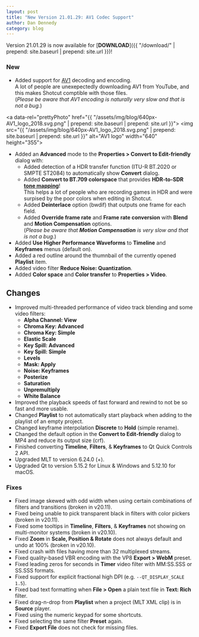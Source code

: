 ```yaml
---
layout: post
title: "New Version 21.01.29: AV1 Codec Support"
author: Dan Dennedy
category: blog
---
```


Version 21.01.29 is now available for [**DOWNLOAD**]({{ "/download/" | prepend: site.baseurl | prepend: site.url }})!

### New

- Added support for [AV1](https://research.mozilla.org/av1-media-codecs/) decoding and encoding.  
  A lot of people are unexepectedly downloading AV1 from YouTube, and this makes Shotcut comptible with those files.  
  (*Please be aware that AV1 encoding is naturally very slow and that is not a bug.*)

<a data-rel="prettyPhoto" href="{{ "/assets/img/blog/640px-AV1_logo_2018.svg.png" | prepend: site.baseurl | prepend: site.url }}">
<img src="{{ "/assets/img/blog/640px-AV1_logo_2018.svg.png" | prepend: site.baseurl | prepend: site.url }}"
alt="AV1 logo" width="640" height="355"></a>

- Added an **Advanced** mode to the **Properties > Convert to Edit-friendly** dialog with:
  - Added detection of a HDR transfer function (ITU-R BT.2020 or SMPTE ST2084) to automatically show **Convert** dialog.
  - Added **Convert to BT.709 colorspace** that provides **HDR-to-SDR [tone mapping](https://en.wikipedia.org/wiki/Tone_mapping)**!  
    This helps a lot of people who are recording games in HDR and were surpised by the poor colors when editing in Shotcut.
  - Added **Deinterlace** option (bwdif) that outputs one frame for each field.
  - Added **Override frame rate** and **Frame rate conversion** with **Blend** and **Motion Compensation** options.  
    (*Please be aware that **Motion Compensation** is very slow and that is not a bug.*)
- Added **Use Higher Performance Waveforms** to **Timeline** and **Keyframes** menus (default on).
- Added a red outline around the thumnbail of the currently opened **Playlist** item.
- Added video filter **Reduce Noise: Quantization**.
- Added **Color space** and **Color transfer** to **Properties > Video**.

## Changes

- Improved multi-threaded performance of video track blending and some video filters:
  - **Alpha Channel: View**
  - **Chroma Key: Advanced**
  - **Chroma Key: Simple**
  - **Elastic Scale**
  - **Key Spill: Advanced**
  - **Key Spill: Simple**
  - **Levels**
  - **Mask: Apply**
  - **Noise: Keyframes**
  - **Posterize**
  - **Saturation**
  - **Unpremultiply**
  - **White Balance**
- Improved the playback speeds of fast forward and rewind to not be so fast and more usable.
- Changed **Playlist** to not automatically start playback when adding to the playlist of an empty project.
- Changed keyframe interpolation **Discrete** to **Hold** (simple rename).
- Changed the default option in the **Convert to Edit-friendly** dialog to MP4 and reduce its output size (crf).
- Finished converting **Timeline**, **Filters**, & **Keyframes** to Qt Quick Controls 2 API.
- Upgraded MLT to version 6.24.0 (+).
- Upgraded Qt to version 5.15.2 for Linux & Windows and 5.12.10 for macOS.

### Fixes

- Fixed image skewed with odd width when using certain combinations of filters and transitions (broken in v20.11).
- Fixed being unable to pick transparent black in filters with color pickers (broken in v20.11).
- Fixed some tooltips in **Timeline**, **Filters**, &amp; **Keyframes** not showing on multi-monitor systems (broken in v20.10).
- Fixed **Zoom** in **Scale, Position & Rotate** does not always default and undo at 100% (broken in v20.10).
- Fixed crash with files having more than 32 multiplexed streams.
- Fixed quality-based VBR encoding with the VP8 **Export > WebM** preset.
- Fixed leading zeros for seconds in **Timer** video filter with MM:SS.SSS or SS.SSS formats.
- Fixed support for explicit fractional high DPI (e.g. `--QT_DISPLAY_SCALE 1.5`).
- Fixed bad text formatting when **File > Open** a plain text file in **Text: Rich** filter.
- Fixed drag-n-drop from **Playlist** when a project (MLT XML clip) is in **Source** player.
- Fixed using the numeric keypad for some shortcuts.
- Fixed selecting the same filter **Preset** again.
- Fixed **Export File** does not check for missing files.
